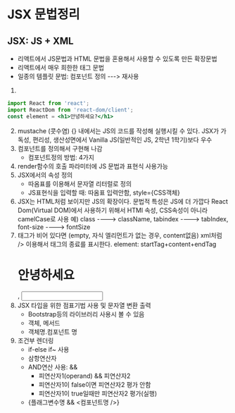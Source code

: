 # JSX 문법정리
## JSX: JS + XML
- 리액트에서 JS문법과 HTML 문법을 혼용해서 사용할 수 있도록 만든 확장문법
- 리액트에서 매우 희한한 태그 문법
- 일종의 템플릿 문법: 컴포넌트 정의 ---> 재사용

1.
```jsx
import React from 'react';
import ReactDom from 'react-dom/client';
const element = <h1>안녕하세요?</h1>
```

2. mustache (콧수염) {} 내에서는 JS의 코드를 작성해 실행시킬 수 있다.
   JSX가 가독성, 편리성, 생산성면에서 Vanilla JS(일반적인 JS, 2학년 1학기)보다 우수
3. 컴포넌트를 정의해서 구현해 나감
   - 컴포넌트정의 방법: 4가지
4. render함수의 호출 파라미터에 JS 문법과 표현식 사용가능
5. JSX에서의 속성 정의
   - 따옴표를 이용해서 문자열 리터럴로 정의
   - JS표현식을 입력할 때: 따옴표 입력안함, style={CSS객체}
6. JSX는 HTML처럼 보이지만 JS의 확장이다.
   문법적 특성은 JS에 더 가깝다
   React Dom(Virtual DOM)에서 사용하기 위해서 HTMl 속성, CSS속성이 아니라 camelCase로 사용
   예) class ----> className, tabindex ----> tabIndex, font-size ----> fontSize
7. 태그가 비어 있다면 (empty, 자식 엘리먼트가 없는 경우, content없음)
   xml처럼 /> 이용해서 태그의 종료를 표시한다.
   element: startTag+content+endTag
   <h1>안녕하세요</h1>, <input type='text' />
   <SomeComponent></SomeComponent>
   <SomeComponent />
8. JSX 타입을 위한 점표기법 사용 및 문자열 변환 출력
   - Bootstrap등의 라이브러리 사용시 볼 수 있음
   - 객체, 메서드
   - 객체명.컴포넌트 명
9. 조건부 렌더링
   - if-else if~ 사용
   - 삼항연산자
   - AND연산 사용: &&
      - 피연산자1(operand) && 피연산자2
      - 피연산자1이 false이면 피연산자2 평가 안함
      - 피연산자1이 true일때만 피연산자2 평가(실행)
   - {플래그변수명 && <컴포넌트명 />}
